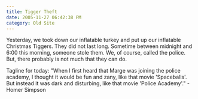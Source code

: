 ```yaml
---
title: Tigger Theft
date: 2005-11-27 06:42:38 PM
category: Old Site
---
```


Yesterday, we took down our inflatable turkey and put up our inflatable Christmas Tiggers. They did not last long. Sometime between midnight and 6:00 this morning, someone stole them. We, of course, called the police. But, there probably is not much that they can do.

Tagline for today: "When I first heard that Marge was joining the police academy, I thought it would be fun and zany, like that movie 'Spaceballs'. But instead it was dark and disturbing, like that movie 'Police Academy'." - Homer Simpson
